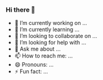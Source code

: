 ### Hi there 👋

<!--
**Isco170/Isco170** is a ✨ _special_ ✨ repository because its `README.md` (this file) appears on your GitHub profile.-->

- 🔭 I’m currently working on ...
- 🌱 I’m currently learning ...
- 👯 I’m looking to collaborate on ...
- 🤔 I’m looking for help with ...
- 💬 Ask me about ...
- 📫 How to reach me: ...
- 😄 Pronouns: ...
- ⚡ Fun fact: ...
